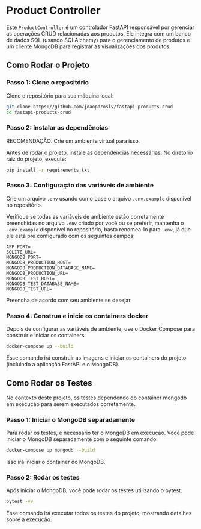 # Product Controller

Este `ProductController` é um controlador FastAPI responsável por gerenciar as operações CRUD relacionadas aos produtos. Ele integra com um banco de dados SQL (usando SQLAlchemy) para o gerenciamento de produtos e um cliente MongoDB para registrar as visualizações dos produtos.

## Como Rodar o Projeto

### Passo 1: Clone o repositório

Clone o repositório para sua máquina local:

```bash
git clone https://github.com/joaopdroslv/fastapi-products-crud
cd fastapi-products-crud
```

### Passo 2: Instalar as dependências

RECOMENDAÇÃO: Crie um ambiente virtual para isso.

Antes de rodar o projeto, instale as dependências necessárias. No diretório raiz do projeto, execute:

```bash
pip install -r requirements.txt
```

### Passo 3: Configuração das variáveis de ambiente

Crie um arquivo `.env` usando como base o arquivo `.env.example` disponível no repositório.

Verifique se todas as variáveis de ambiente estão corretamente preenchidas no arquivo `.env` criado por você ou se preferir, mantenha o `.env.example` disponível no repositório, basta renomea-lo para `.env`, já que ele está pré configurado com os seguintes campos:

```
APP_PORT=
SQLITE_URL=
MONGODB_PORT=
MONGODB_PRODUCTION_HOST=
MONGODB_PRODUCTION_DATABASE_NAME=
MONGODB_PRODUCTION_URL=
MONGODB_TEST_HOST=
MONGODB_TEST_DATABASE_NAME=
MONGODB_TEST_URL=
```

Preencha de acordo com seu ambiente se desejar

### Passo 4: Construa e inicie os containers docker

Depois de configurar as variáveis de ambiente, use o Docker Compose para construir e iniciar os containers:

```bash
docker-compose up --build
```

Esse comando irá construir as imagens e iniciar os containers do projeto (incluindo a aplicação FastAPI e o MongoDB).

## Como Rodar os Testes

No contexto deste projeto, os testes dependendo do container mongodb em execução para serem executados corretamente.

### Passo 1: Iniciar o MongoDB separadamente

Para rodar os testes, é necessário ter o MongoDB em execução. Você pode iniciar o MongoDB separadamente com o seguinte comando:

```bash
docker-compose up mongodb --build
```

Isso irá iniciar o container do MongoDB.

### Passo 2: Rodar os testes

Após iniciar o MongoDB, você pode rodar os testes utilizando o pytest:

```bash
pytest -vv
```

Esse comando irá executar todos os testes do projeto, mostrando detalhes sobre a execução.
